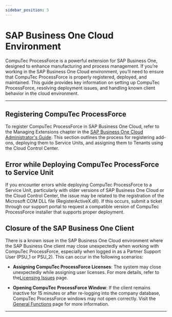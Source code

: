 ```yaml
---
sidebar_position: 5
---
```


# SAP Business One Cloud Environment

CompuTec ProcessForce is a powerful extension for SAP Business One, designed to enhance manufacturing and process management. If you’re working in the SAP Business One Cloud environment, you’ll need to ensure that CompuTec ProcessForce is properly registered, deployed, and maintained. This guide provides key information on setting up CompuTec ProcessForce, resolving deployment issues, and handling known client behavior in the cloud environment.

---

## Registering CompuTec ProcessForce

To register CompuTec ProcessForce in SAP Business One Cloud, refer to the Managing Extensions chapter in the  [SAP Business One Cloud Administrator's Guide](https://help.sap.com/docs/SAP_BUSINESS_ONE_CLOUD). This section outlines the process for registering add-ons, deploying them to Service Units, and assigning them to Tenants using the Cloud Control Center.

## Error while Deploying CompuTec ProcessForce to Service Unit

If you encounter errors while deploying CompuTec ProcessForce to a Service Unit, particularly with older versions of SAP Business One Cloud or the Cloud Control Center, the issue may be related to the registration of the Microsoft COM DLL file (RegisterActiveX.dll). If this occurs, submit a ticket through our support portal to request a compatible version of CompuTec ProcessForce installer that supports proper deployment.

## Closure of the SAP Business One Client

There is a known issue in the SAP Business One Cloud environment where the SAP Business One client may close unexpectedly when working with CompuTec ProcessForce, especially when logged in as a Partner Support User (PSU_1 or PSU_2). This can occur in the following scenarios:

- **Assigning CompuTec ProcessForce Licenses**: The system may close unexpectedly while assigning user licenses. For more details, refer to the[Licensing Issues](../../troubleshooting/licensing-issues.md) page.

- **Opening CompuTec ProcessForce Window**: If the client remains inactive for 15 minutes or after re-logging into the company database, CompuTec ProcessForce windows may not open correctly. Visit the [General Functions](../../troubleshooting/general-functions.md) page for more information.

---
